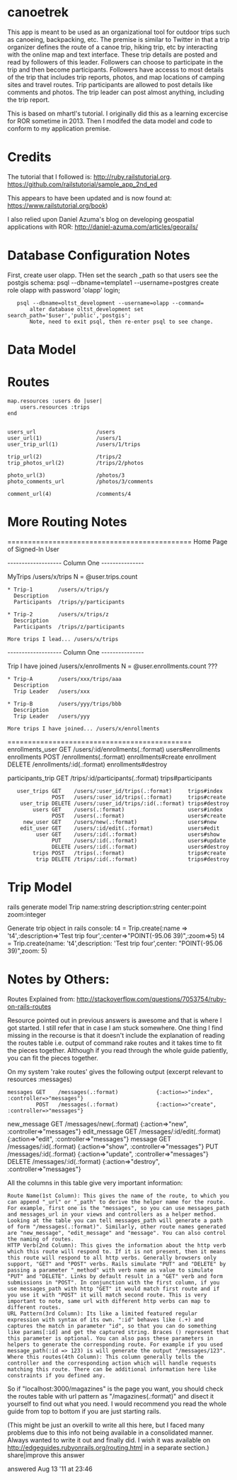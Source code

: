 # canoetrek

  This app is meant to be used as an organizational tool for outdoor trips such as canoeing, backpacking, etc. The premise is similar to Twitter in that a trip organizer defines the route of a canoe trip, hiking trip, etc by interacting with the online map and text interface. These trip details are posted and read by followers of this leader. Followers can choose to participate in the trip and then become participants. Followers have accesss to most details of the trip that includes trip reports, photos, and map locations of camping sites and travel routes. Trip participants are allowed to post details like comments and photos. The trip leader can post almost anything, including the trip report.

This is based on mhartl's tutorial. I originally did this as a learning excercise for ROR sometime in 2013. Then I modifed the data model and code to conform to my application premise.


# Credits
The tutorial that I followed is:
  http://ruby.railstutorial.org.
  https://github.com/railstutorial/sample_app_2nd_ed

This appears to have been updated and is now found at:
  https://www.railstutorial.org/book)


I also relied upon Daniel Azuma's blog on developing geospatial applications with ROR:
  http://daniel-azuma.com/articles/georails/


# Database Configuration Notes

 First, create user olapp. THen set the search _path so that users see the postgis schema:
       psql --dbname=template1 --username=postgres
           create role olapp with password 'olapp' login;

       psql --dbname=oltst_development --username=olapp --command=
           alter database oltst_development set search_path='$user','public','postgis';
           Note, need to exit psql, then re-enter psql to see change.


# Data Model


# Routes

    map.resources :users do |user|
        users.resources :trips
    end


    users_url                   /users
    user_url(1)                 /users/1
    user_trip_url(1)            /users/1/trips

    trip_url(2)                 /trips/2
    trip_photos_url(2)          /trips/2/photos

    photo_url(3)                /photos/3
    photo_comments_url          /photos/3/comments

    comment_url(4)              /comments/4

# More Routing Notes
=============================================
Home Page of Signed-In User

------------------- Column One ---------------

MyTrips /users/x/trips
    N = @user.trips.count

    * Trip-1        /users/x/trips/y
      Description
      Participants  /trips/y/participants

    * Trip-2        /users/x/trips/z
      Description
      Participants  /trips/z/participants

    More trips I lead... /users/x/trips

------------------- Column One ---------------

Trip I have joined    /users/x/enrollments
    N = @user.enrollments.count   ???

    * Trip-A        /users/xxx/trips/aaa
      Description
      Trip Leader   /users/xxx

    * Trip-B        /users/yyy/trips/bbb
      Description
      Trip Leader   /users/yyy

    More trips I have joined... /users/x/enrollments

=============================================
 enrollments_user GET    /users/:id/enrollments(.:format)    users#enrollments
      enrollments POST   /enrollments(.:format)              enrollments#create
       enrollment DELETE /enrollments/:id(.:format)          enrollments#destroy

participants_trip GET    /trips/:id/participants(.:format)   trips#participants

       user_trips GET    /users/:user_id/trips(.:format)     trips#index
                  POST   /users/:user_id/trips(.:format)     trips#create
        user_trip DELETE /users/:user_id/trips/:id(.:format) trips#destroy
            users GET    /users(.:format)                    users#index
                  POST   /users(.:format)                    users#create
         new_user GET    /users/new(.:format)                users#new
        edit_user GET    /users/:id/edit(.:format)           users#edit
             user GET    /users/:id(.:format)                users#show
                  PUT    /users/:id(.:format)                users#update
                  DELETE /users/:id(.:format)                users#destroy
            trips POST   /trips(.:format)                    trips#create
             trip DELETE /trips/:id(.:format)                trips#destroy


# Trip Model

rails generate model Trip name:string description:string center:point zoom:integer

Generate trip object in rails console:
    t4 = Trip.create(:name => 't4',:description=>'Test trip four',:center=>"POINT(-95.06 39)",:zoom=>5)
    t4 = Trip.create(name: 't4',description: 'Test trip four',center: "POINT(-95.06 39)",zoom: 5)


# Notes by Others:

Routes Explained from: http://stackoverflow.com/questions/7053754/ruby-on-rails-routes

Resource pointed out in previous answers is awesome and that is where I got started. I still refer that in case I am stuck somewhere. One thing I find missing in the recourse is that it doesn't include the explanation of reading the routes table i.e. output of command rake routes and it takes time to fit the pieces together. Although if you read through the whole guide patiently, you can fit the pieces together.

On my system 'rake routes' gives the following output (excerpt relevant to resources :messages)

    messages GET    /messages(.:format)            {:action=>"index", :controller=>"messages"}
             POST   /messages(.:format)            {:action=>"create", :controller=>"messages"}
 new_message GET    /messages/new(.:format)        {:action=>"new", :controller=>"messages"}
edit_message GET    /messages/:id/edit(.:format)   {:action=>"edit", :controller=>"messages"}
     message GET    /messages/:id(.:format)        {:action=>"show", :controller=>"messages"}
             PUT    /messages/:id(.:format)        {:action=>"update", :controller=>"messages"}
             DELETE /messages/:id(.:format)        {:action=>"destroy", :controller=>"messages"}

All the columns in this table give very important information:

    Route Name(1st Column): This gives the name of the route, to which you can append "_url" or "_path" to derive the helper name for the route. For example, first one is the "messages", so you can use messages_path and messages_url in your views and controllers as a helper method. Looking at the table you can tell messages_path will generate a path of form "/messages(.:format)". Similarly, other route names generated are "new_message", "edit_message" and "message". You can also control the naming of routes.
    HTTP Verb(2nd Column): This gives the information about the http verb which this route will respond to. If it is not present, then it means this route will respond to all http verbs. Generally browsers only support, "GET" and "POST" verbs. Rails simulate "PUT" and "DELETE" by passing a parameter "_method" with verb name as value to simulate "PUT" and "DELETE". Links by default result in a "GET" verb and form submissions in "POST". In conjunction with the first column, if you use messages_path with http "GET" it would match first route and if you use it with "POST" it will match second route. This is very important to note, same url with different http verbs can map to different routes.
    URL Pattern(3rd Column): Its like a limited featured regular expression with syntax of its own. ":id" behaves like (.+) and captures the match in parameter "id", so that you can do something like params[:id] and get the captured string. Braces () represent that this parameter is optional. You can also pass these parameters in helpers to generate the corresponding route. For example if you used message_path(:id => 123) is will generate the output "/messages/123".
    Where this routes(4th Column): This column generally tells the controller and the corresponding action which will handle requests matching this route. There can be additional information here like constraints if you defined any.

So if "localhost:3000/magazines" is the page you want, you should check the routes table with url pattern as "/magazines(.:format)" and disect it yourself to find out what you need. I would recommend you read the whole guide from top to bottom if you are just starting rails.

(This might be just an overkill to write all this here, but I faced many problems due to this info not being available in a consolidated manner. Always wanted to write it out and finally did. I wish it was available on http://edgeguides.rubyonrails.org/routing.html in a separate section.)
share|improve this answer

answered Aug 13 '11 at 23:46
